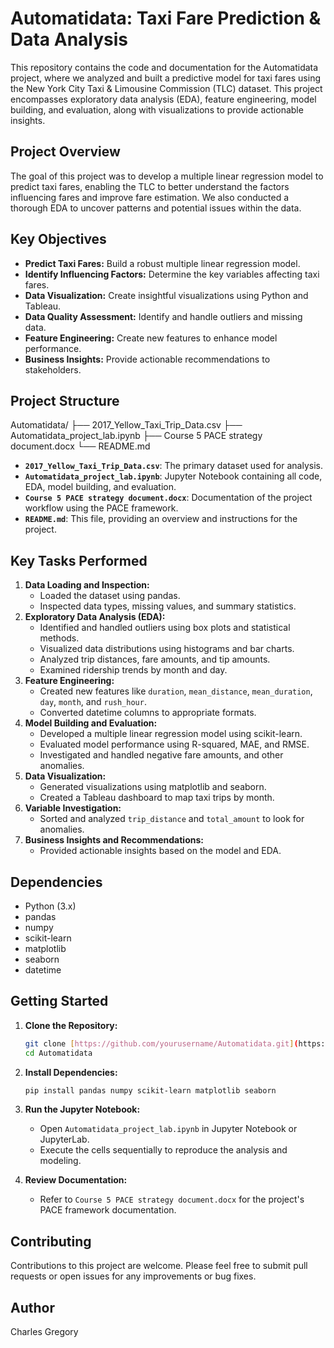 # Automatidata: Taxi Fare Prediction & Data Analysis

This repository contains the code and documentation for the Automatidata project, where we analyzed and built a predictive model for taxi fares using the New York City Taxi & Limousine Commission (TLC) dataset. This project encompasses exploratory data analysis (EDA), feature engineering, model building, and evaluation, along with visualizations to provide actionable insights.

## Project Overview

The goal of this project was to develop a multiple linear regression model to predict taxi fares, enabling the TLC to better understand the factors influencing fares and improve fare estimation. We also conducted a thorough EDA to uncover patterns and potential issues within the data.

## Key Objectives

* **Predict Taxi Fares:** Build a robust multiple linear regression model.
* **Identify Influencing Factors:** Determine the key variables affecting taxi fares.
* **Data Visualization:** Create insightful visualizations using Python and Tableau.
* **Data Quality Assessment:** Identify and handle outliers and missing data.
* **Feature Engineering:** Create new features to enhance model performance.
* **Business Insights:** Provide actionable recommendations to stakeholders.

## Project Structure

Automatidata/
├── 2017_Yellow_Taxi_Trip_Data.csv
├── Automatidata_project_lab.ipynb
├── Course 5 PACE strategy document.docx
└── README.md


* **`2017_Yellow_Taxi_Trip_Data.csv`**: The primary dataset used for analysis.
* **`Automatidata_project_lab.ipynb`**: Jupyter Notebook containing all code, EDA, model building, and evaluation.
* **`Course 5 PACE strategy document.docx`**: Documentation of the project workflow using the PACE framework.
* **`README.md`**: This file, providing an overview and instructions for the project.

## Key Tasks Performed

1.  **Data Loading and Inspection:**
    * Loaded the dataset using pandas.
    * Inspected data types, missing values, and summary statistics.
2.  **Exploratory Data Analysis (EDA):**
    * Identified and handled outliers using box plots and statistical methods.
    * Visualized data distributions using histograms and bar charts.
    * Analyzed trip distances, fare amounts, and tip amounts.
    * Examined ridership trends by month and day.
3.  **Feature Engineering:**
    * Created new features like `duration`, `mean_distance`, `mean_duration`, `day`, `month`, and `rush_hour`.
    * Converted datetime columns to appropriate formats.
4.  **Model Building and Evaluation:**
    * Developed a multiple linear regression model using scikit-learn.
    * Evaluated model performance using R-squared, MAE, and RMSE.
    * Investigated and handled negative fare amounts, and other anomalies.
5.  **Data Visualization:**
    * Generated visualizations using matplotlib and seaborn.
    * Created a Tableau dashboard to map taxi trips by month.
6.  **Variable Investigation:**
    * Sorted and analyzed `trip_distance` and `total_amount` to look for anomalies.
7.  **Business Insights and Recommendations:**
    * Provided actionable insights based on the model and EDA.

## Dependencies

* Python (3.x)
* pandas
* numpy
* scikit-learn
* matplotlib
* seaborn
* datetime

## Getting Started

1.  **Clone the Repository:**

    ```bash
    git clone [https://github.com/yourusername/Automatidata.git](https://www.google.com/search?q=https://github.com/yourusername/Automatidata.git)
    cd Automatidata
    ```

2.  **Install Dependencies:**

    ```bash
    pip install pandas numpy scikit-learn matplotlib seaborn
    ```

3.  **Run the Jupyter Notebook:**

    * Open `Automatidata_project_lab.ipynb` in Jupyter Notebook or JupyterLab.
    * Execute the cells sequentially to reproduce the analysis and modeling.

4.  **Review Documentation:**

    * Refer to `Course 5 PACE strategy document.docx` for the project's PACE framework documentation.

## Contributing

Contributions to this project are welcome. Please feel free to submit pull requests or open issues for any improvements or bug fixes.

## Author

Charles Gregory
